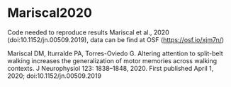 # Mariscal2020

Code needed to reproduce results Mariscal et al., 2020 (doi:10.1152/jn.00509.2019), data can be find at OSF (https://osf.io/xjm7n/) 

Mariscal DM, Iturralde PA, Torres-Oviedo G. Altering attention to split-belt walking increases the generalization of motor memories across walking contexts. J Neurophysiol 123: 1838–1848, 2020. First published April 1, 2020; doi:10.1152/jn.00509.2019
